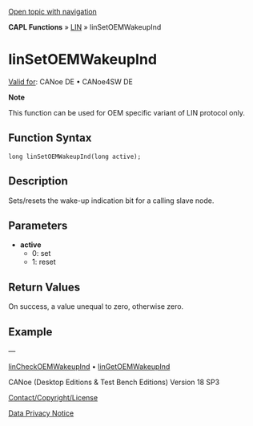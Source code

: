 [Open topic with navigation](../../../../../CANoeDEFamily.htm#Topics/CAPLFunctions/LIN/Functions/CAPLfunctionLINSetOEMWakeupInd.md)

**CAPL Functions** » [LIN](../CAPLfunctionsLINOverview.md) » linSetOEMWakeupInd

# linSetOEMWakeupInd

[Valid for](../../../Shared/FeatureAvailability.md): CANoe DE • CANoe4SW DE

**Note**

This function can be used for OEM specific variant of LIN protocol only.

## Function Syntax

```plaintext
long linSetOEMWakeupInd(long active);
```

## Description

Sets/resets the wake-up indication bit for a calling slave node.

## Parameters

- **active**
  - 0: set
  - 1: reset

## Return Values

On success, a value unequal to zero, otherwise zero.

## Example

—

[linCheckOEMWakeupInd](CAPLfunctionLINCheckOEMWakeupInd.md) • [linGetOEMWakeupInd](CAPLfunctionLINGetOEMWakeupInd.md)

CANoe (Desktop Editions & Test Bench Editions) Version 18 SP3

[Contact/Copyright/License](../../../Shared/ContactCopyrightLicense.md)

[Data Privacy Notice](https://www.vector.com/int/en/company/get-info/privacy-policy/)
